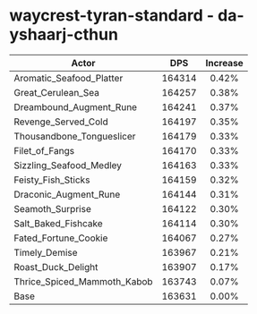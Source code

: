 # waycrest-tyran-standard - da-yshaarj-cthun
| Actor | DPS | Increase |
|---|:---:|:---:|
|Aromatic_Seafood_Platter|164314|0.42%|
|Great_Cerulean_Sea|164257|0.38%|
|Dreambound_Augment_Rune|164241|0.37%|
|Revenge_Served_Cold|164197|0.35%|
|Thousandbone_Tongueslicer|164179|0.33%|
|Filet_of_Fangs|164170|0.33%|
|Sizzling_Seafood_Medley|164163|0.33%|
|Feisty_Fish_Sticks|164159|0.32%|
|Draconic_Augment_Rune|164144|0.31%|
|Seamoth_Surprise|164122|0.30%|
|Salt_Baked_Fishcake|164114|0.30%|
|Fated_Fortune_Cookie|164067|0.27%|
|Timely_Demise|163967|0.21%|
|Roast_Duck_Delight|163907|0.17%|
|Thrice_Spiced_Mammoth_Kabob|163743|0.07%|
|Base|163631|0.00%|
